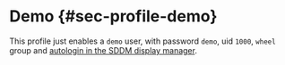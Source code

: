 # Demo {#sec-profile-demo}

This profile just enables a `demo` user, with password `demo`, uid `1000`, `wheel` group and
[autologin in the SDDM display manager](#opt-services.displayManager.autoLogin).

